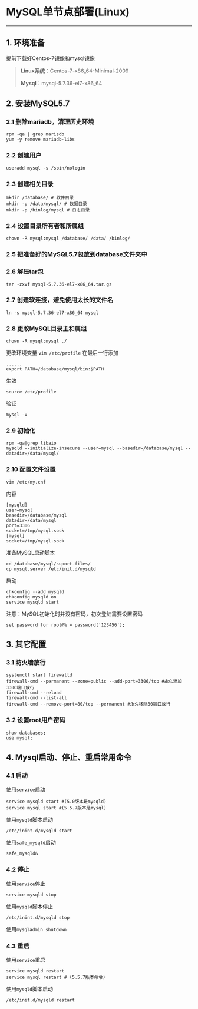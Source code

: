 # MySQL单节点部署(Linux)
___

## 1. 环境准备
提前下载好Centos-7镜像和mysql镜像

> **Linux系统**：Centos-7-x86_64-Minimal-2009
> 
> **Mysql**：mysql-5.7.36-el7-x86_64

## 2. 安装MySQL5.7
### 2.1 删除mariadb，清理历史环境
```shell
rpm -qa | grep marisdb
yum -y remove mariadb-libs
```

### 2.2 创建用户
```shell
useradd mysql -s /sbin/nologin
```

### 2.3 创建相关目录
```shell
mkdir /database/ # 软件目录
mkdir -p /data/mysql/ # 数据目录
mkdir -p /binlog/mysql # 日志目录
```

### 2.4 设置目录所有者和所属组
```shell
chown -R mysql:mysql /database/ /data/ /binlog/
```

### 2.5 把准备好的MySQL5.7包放到database文件夹中

### 2.6 解压tar包
```shell
tar -zxvf mysql-5.7.36-el7-x86_64.tar.gz
```

### 2.7 创建软连接，避免使用太长的文件名
```shell
ln -s mysql-5.7.36-el7-x86_64 mysql
```

### 2.8 更改MySQL目录主和属组
```shell
chown -R mysql:mysql ./
```

更改环境变量 `vim /etc/profile` 在最后一行添加
```shell
......
export PATH=/database/mysql/bin:$PATH
```

生效
```shell
source /etc/profile
```

验证
```shell
mysql -V
```

### 2.9 初始化
```shell
rpm -qa|grep libaio
mysqld --initialize-insecure --user=mysql --basedir=/database/mysql --datadir=/data/mysql/
```

### 2.10 配置文件设置
```shell
vim /etc/my.cnf
```
内容
```shell
[mysqld]
user=mysql
basedir=/database/mysql
datadir=/data/mysql
port=3306
socket=/tmp/mysql.sock
[mysql]
socket=/tmp/mysql.sock
```

准备MySQL启动脚本
```shell
cd /database/mysql/suport-files/
cp mysql.server /etc/init.d/mysqld
```

启动
```shell
chkconfig --add mysqld
chkconfig mysqld on
service mysqld start
```

注意：MySQL初始化时并没有密码，初次登陆需要设置密码
```shell
set password for root@% = password('123456');
```

## 3. 其它配置
### 3.1 防火墙放行
```shell
systemctl start firewalld
firewall-cmd --permanent --zone=public --add-port=3306/tcp #永久添加3306端口放行
firewall-cmd --reload
firewall-cmd --list-all
firewall-cmd --remove-port=80/tcp --permanent #永久移除80端口放行
```

### 3.2 设置root用户密码
```shell
show databases;
use mysql;
```

## 4. Mysql启动、停止、重启常用命令
### 4.1 启动
使用`service`启动
```shell
service mysqld start #(5.0版本是mysqld)
service mysql start #(5.5.7版本是mysql)
```

使用`mysqld`脚本启动
```shell
/etc/inint.d/mysqld start
```

使用`safe_mysqld`启动
```shell
safe_mysqld&
```

### 4.2 停止
使用`service`停止
```shell
service mysqld stop
```

使用`mysqld`脚本停止
```shell
/etc/inint.d/mysqld stop
```

使用`mysqladmin shutdown`

### 4.3 重启
使用`service`重启
```shell
service mysqld restart
service mysql restart # (5.5.7版本命令)
```

使用`mysqld`脚本启动
```shell
/etc/init.d/mysqld restart
```